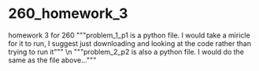 # 260_homework_3
homework 3 for 260
"""problem_1_p1 is a python file. I would take a miricle for it to run, I suggest just downloading and looking at the code rather than trying to run it"""
\n
"""problem_2_p2 is also a python file. I would do the same as the file above..."""
